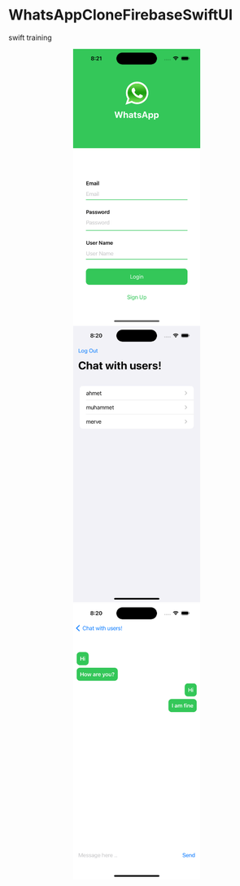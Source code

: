 # WhatsAppCloneFirebaseSwiftUI
swift training


<p align="center">
  <img src="./WhatsAppCloneSwiftUI/images/main.png" width="250" hspace="5"/>
  <img src="./WhatsAppCloneSwiftUI/images/chat.png" width="250" hspace="5"/> 
  <img src="./WhatsAppCloneSwiftUI/images/message.png" width="250" hspace="5"/> 
</p>
